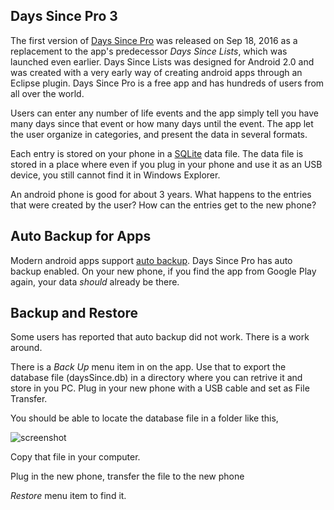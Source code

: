 ## Days Since Pro 3
The first version of [Days Since Pro](https://play.google.com/store/apps/details?id=com.alexcmak.dayssincepro) was released on Sep 18, 2016 as a replacement to the app's predecessor *Days Since Lists*, which was launched even earlier. Days Since Lists was designed for Android 2.0 and was created with a very early way of creating android apps through an Eclipse plugin. Days Since Pro is a free app and has hundreds of users from all over the world.  

Users can enter any number of life events and the app simply tell you have many days since that event or how many days until the event. The app let the user organize in categories, and present the data in several formats.

Each entry is stored on your phone in a [SQLite](https://www.sqlite.org/) data file. The data file is stored in a place where even if you plug in your phone and use it as an USB device, you still cannot find it in Windows Explorer.

An android phone is good for about 3 years. What happens to the entries that were created by the user? How can the entries get to the new phone?

## Auto Backup for Apps

Modern android apps support [auto backup](https://developer.android.com/guide/topics/data/autobackup). Days Since Pro has auto backup enabled. On your new phone, if you find the app from Google Play again, your data *should* already be there.

## Backup and Restore

Some users has reported that auto backup did not work. There is a work around. 

There is a *Back Up* menu item in on the app. Use that to export the database file (daysSince.db) in a directory where you can retrive it and store in you PC. 
Plug in your new phone with a USB cable and set as File Transfer.

You should be able to locate the database file in a folder like this, 

![screenshot]([https://github.com/alexcmak/tetris/blob/main/screenshot1.png](https://github.com/alexcmak/AndroidApps/blob/main/DaysSincePro3/internal_shared_storage_dsp.png))


Copy that file in your computer.

Plug in the new phone, transfer the file to the new phone

*Restore* menu item to find it.
